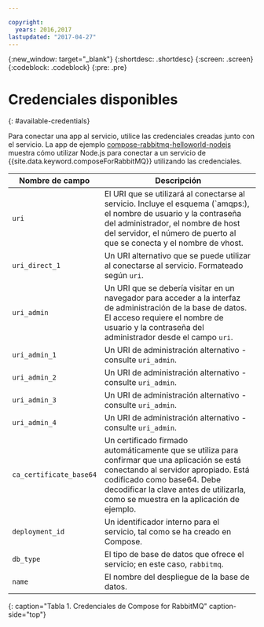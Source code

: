 ```yaml
---

copyright:
  years: 2016,2017
lastupdated: "2017-04-27"
---
```


{:new_window: target="_blank"}
{:shortdesc: .shortdesc}
{:screen: .screen}
{:codeblock: .codeblock}
{:pre: .pre}

# Credenciales disponibles
{: #available-credentials}

Para conectar una app al servicio, utilice las credenciales creadas junto con el servicio. La app de ejemplo [compose-rabbitmq-helloworld-nodejs](https://github.com/IBM-Bluemix/compose-rabbitmq-helloworld-nodejs) muestra cómo utilizar Node.js para conectar a un servicio de {{site.data.keyword.composeForRabbitMQ}} utilizando las credenciales.

Nombre de campo|Descripción
----------|-----------
`uri`|El URI que se utilizará al conectarse al servicio. Incluye el esquema (`amqps:), el nombre de usuario y la contraseña del administrador, el nombre de host del servidor, el número de puerto al que se conecta y el nombre de vhost.
`uri_direct_1`|Un URI alternativo que se puede utilizar al conectarse al servicio. Formateado según `uri`.
`uri_admin`|Un URI que se debería visitar en un navegador para acceder a la interfaz de administración de la base de datos. El acceso requiere el nombre de usuario y la contraseña del administrador desde el campo `uri`.
`uri_admin_1`|Un URI de administración alternativo - consulte `uri_admin`.
`uri_admin_2`|Un URI de administración alternativo - consulte `uri_admin`.
`uri_admin_3`|Un URI de administración alternativo - consulte `uri_admin`.
`uri_admin_4`|Un URI de administración alternativo - consulte `uri_admin`.
`ca_certificate_base64`|Un certificado firmado automáticamente que se utiliza para confirmar que una aplicación se está conectando al servidor apropiado. Está codificado como base64. Debe decodificar la clave antes de utilizarla, como se muestra en la aplicación de ejemplo.
`deployment_id`|Un identificador interno para el servicio, tal como se ha creado en Compose.
`db_type`|El tipo de base de datos que ofrece el servicio; en este caso, `rabbitmq`.
`name`|El nombre del despliegue de la base de datos.
{: caption="Tabla 1. Credenciales de Compose for RabbitMQ" caption-side="top"}
